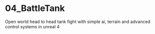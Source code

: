 # 04_BattleTank
Open world head to head tank fight with simple ai, terrain and advanced control systems in unreal 4
